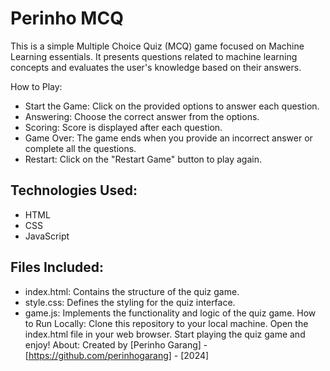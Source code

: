 
# Perinho MCQ
This is a simple Multiple Choice Quiz (MCQ) game focused on Machine Learning essentials. It presents questions related to machine learning concepts and evaluates the user's knowledge based on their answers.

How to Play:

- Start the Game: Click on the provided options to answer each question.
- Answering: Choose the correct answer from the options.
- Scoring: Score is displayed after each question.
- Game Over: The game ends when you provide an incorrect answer or complete all the questions.
- Restart: Click on the "Restart Game" button to play again.

## Technologies Used:
- HTML
- CSS
- JavaScript

## Files Included:
- index.html: Contains the structure of the quiz game.
- style.css: Defines the styling for the quiz interface.
- game.js: Implements the functionality and logic of the quiz game.
How to Run Locally:
Clone this repository to your local machine.
Open the index.html file in your web browser.
Start playing the quiz game and enjoy!
About:
Created by [Perinho Garang] - [https://github.com/perinhogarang] - [2024]
